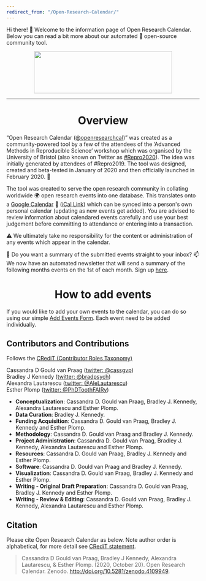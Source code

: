 ```yaml
---
redirect_from: "/Open-Research-Calendar/"
---
```

Hi there! :wave: Welcome to the information page of Open Research Calendar. Below you can read a bit more about our automated :robot: open-source community tool.  

<p><img style="display: block; margin-left: auto; margin-right: auto;" src="https://raw.githubusercontent.com/openresearchcalendar/openresearchcalendar.github.io/master/Documents/Images/logo_wide-cropped.png" alt="" width="360" height="110" /></p>

<hr />
<h1 style="text-align: center;"><strong>Overview</strong></h1>

“Open Research Calendar ([@openresearchcal](https://twitter.com/OpenResearchCal))” was created as a community-powered tool by a few of the attendees of the ‘Advanced Methods in Reproducible Science’ workshop which was organised by the University of Bristol (also known on Twitter as [#Repro2020](https://twitter.com/search?q=%23Repro2020)). The idea was initially generated by attendees of #Repro2019. The tool was designed, created and beta-tested in January of 2020 and then officially launched in February 2020. :tada:

The tool was created to serve the open research community in collating worldwide :earth_africa: open research events into one database. This translates onto a [Google Calendar](/calendar) :calendar: ([iCal Link](https://calendar.google.com/calendar/ical/openresearchcalendar%40gmail.com/public/basic.ics)) which can be synced into a person's own personal calendar (updating as new events get added). You are advised to review information about calendared events carefully and use your best judgement before committing to attendance or entering into a transaction.

:warning: We ultimately take no responsibility for the content or administration of any events which appear in the calendar.

:email: Do you want a summary of the submitted events straight to your inbox? :mailbox: We now have an automated newsletter that will send a summary of the following months events on the 1st of each month. Sign up [here](/email-subscribe).  

<h1 style="text-align: center;"><strong>How to add events</strong></h1>

If you would like to add your own events to the calendar, you can do so using our simple [Add Events Form](/add-event). Each event need to be added individually.

<div id='contributors'></div>
<h2><strong>Contributors and Contributions</strong></h2>  

Follows the [CRediT (Contributor Roles Taxonomy)](https://www.elsevier.com/authors/journal-authors/policies-and-ethics/credit-author-statement)

Cassandra D Gould van Praag ([twitter: @cassgvp](https://twitter.com/cassgvp))  
Bradley J Kennedy ([twitter: @bradpsych](https://twitter.com/bradpsych))  
Alexandra Lautarescu ([twitter: @AleLautarescu](https://twitter.com/AleLautarescu))  
Esther Plomp ([twitter: @PhDToothFAIRy](https://twitter.com/PhDToothFAIRy))  

- **Conceptualization**: Cassandra D. Gould van Praag, Bradley J. Kennedy, Alexandra Lautarescu and Esther Plomp.
- **Data Curation**: Bradley J. Kennedy.
- **Funding Acquisition**: Cassandra D. Gould van Praag, Bradley J. Kennedy and Esther Plomp.
- **Methodology**: Cassandra D. Gould van Praag and Bradley J. Kennedy.
- **Project Administration**: Cassandra D. Gould van Praag, Bradley J. Kennedy, Alexandra Lautarescu and Esther Plomp.
- **Resources**: Cassandra D. Gould van Praag, Bradley J. Kennedy and Esther Plomp.
- **Software**: Cassandra D. Gould van Praag and Bradley J. Kennedy.
- **Visualization**: Cassandra D. Gould van Praag, Bradley J. Kennedy and Esther Plomp.
- **Writing - Original Draft Preparation**: Cassandra D. Gould van Praag, Bradley J. Kennedy and Esther Plomp.
- **Writing - Review & Editing**: Cassandra D. Gould van Praag, Bradley J. Kennedy, Alexandra Lautarescu and Esther Plomp.

<div id='citation'></div>
<h2><strong>Citation</strong></h2>  

Please cite Open Research Calendar as below. Note author order is alphabetical, for more detail see [CRediT statement](http://doi.org/10.5281/zenodo.4109949).  

> Cassandra D Gould van Praag, Bradley J Kennedy, Alexandra Lautarescu, & Esther Plomp. (2020, October 20). Open Research Calendar. Zenodo. <http://doi.org/10.5281/zenodo.4109949>.  
